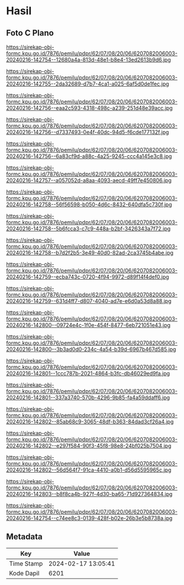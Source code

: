 # Hasil

## Foto C Plano

https://sirekap-obj-formc.kpu.go.id/7876/pemilu/pdpr/62/07/08/20/06/6207082006003-20240216-142754--12680a4a-813d-48e1-b8e4-13ed2613b9d6.jpg

https://sirekap-obj-formc.kpu.go.id/7876/pemilu/pdpr/62/07/08/20/06/6207082006003-20240216-142755--2da32689-d7b7-4ca1-a025-6af5d0de1fec.jpg

https://sirekap-obj-formc.kpu.go.id/7876/pemilu/pdpr/62/07/08/20/06/6207082006003-20240216-142756--eaa2c593-4318-498c-a239-251d48e39acc.jpg

https://sirekap-obj-formc.kpu.go.id/7876/pemilu/pdpr/62/07/08/20/06/6207082006003-20240216-142756--d7337493-0e4f-40dc-94d5-f6cde177132f.jpg

https://sirekap-obj-formc.kpu.go.id/7876/pemilu/pdpr/62/07/08/20/06/6207082006003-20240216-142756--6a83cf9d-a88c-4a25-9245-ccc4a145e3c8.jpg

https://sirekap-obj-formc.kpu.go.id/7876/pemilu/pdpr/62/07/08/20/06/6207082006003-20240216-142757--a057052d-a8aa-4093-aecd-49ff7e450806.jpg

https://sirekap-obj-formc.kpu.go.id/7876/pemilu/pdpr/62/07/08/20/06/6207082006003-20240216-142758--56f56598-b050-4d6c-8432-640dfa5c730f.jpg

https://sirekap-obj-formc.kpu.go.id/7876/pemilu/pdpr/62/07/08/20/06/6207082006003-20240216-142758--5b6fcca3-c7c9-448a-b2bf-3426343a7f72.jpg

https://sirekap-obj-formc.kpu.go.id/7876/pemilu/pdpr/62/07/08/20/06/6207082006003-20240216-142758--b7d2f2b5-3e49-40d0-82ad-2ca3745b4abe.jpg

https://sirekap-obj-formc.kpu.go.id/7876/pemilu/pdpr/62/07/08/20/06/6207082006003-20240216-142759--ecba743c-0720-4f94-9972-d89f14f4def0.jpg

https://sirekap-obj-formc.kpu.go.id/7876/pemilu/pdpr/62/07/08/20/06/6207082006003-20240216-142759--631d4ff7-d807-4040-ad7e-e6d0a53d8a88.jpg

https://sirekap-obj-formc.kpu.go.id/7876/pemilu/pdpr/62/07/08/20/06/6207082006003-20240216-142800--09724e4c-1f0e-454f-8477-6eb721051e43.jpg

https://sirekap-obj-formc.kpu.go.id/7876/pemilu/pdpr/62/07/08/20/06/6207082006003-20240216-142800--3b3ad0d0-234c-4a54-b39d-6967b467d585.jpg

https://sirekap-obj-formc.kpu.go.id/7876/pemilu/pdpr/62/07/08/20/06/6207082006003-20240216-142801--1ccc787b-2021-4864-b3fc-db46029ed9fa.jpg

https://sirekap-obj-formc.kpu.go.id/7876/pemilu/pdpr/62/07/08/20/06/6207082006003-20240216-142801--337a3740-570b-4296-9b85-fa4a59ddaff6.jpg

https://sirekap-obj-formc.kpu.go.id/7876/pemilu/pdpr/62/07/08/20/06/6207082006003-20240216-142802--85ab68c9-3065-48df-b363-84dad3cf26a4.jpg

https://sirekap-obj-formc.kpu.go.id/7876/pemilu/pdpr/62/07/08/20/06/6207082006003-20240216-142802--e297f584-90f3-45f8-98e8-24bf025b7504.jpg

https://sirekap-obj-formc.kpu.go.id/7876/pemilu/pdpr/62/07/08/20/06/6207082006003-20240216-142802--56d564f7-91ca-4410-a0b1-d56d5595965c.jpg

https://sirekap-obj-formc.kpu.go.id/7876/pemilu/pdpr/62/07/08/20/06/6207082006003-20240216-142803--b8f8ca4b-927f-4d30-ba65-71d927364834.jpg

https://sirekap-obj-formc.kpu.go.id/7876/pemilu/pdpr/62/07/08/20/06/6207082006003-20240216-142754--c74ee8c3-0139-428f-b02e-26b3e5b8738a.jpg


## Metadata

| Key        | Value               |
| ---------- | ------------------- |
| Time Stamp | 2024-02-17 13:05:41 |
| Kode Dapil | 6201                |



